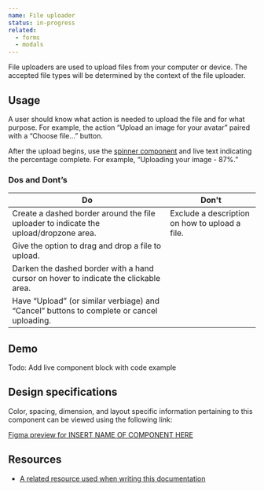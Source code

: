 ```yaml
---
name: File uploader
status: in-progress
related:
  - forms
  - modals
---
```


File uploaders are used to upload files from your computer or device. The accepted file types will be determined by the context of the file uploader.

## Usage

A user should know what action is needed to upload the file and for what purpose. For example, the action “Upload an image for your avatar” paired with a “Choose file…” button. 

After the upload begins, use the [spinner component](/components/spinner) and live text indicating the percentage complete. For example, “Uploading your image - 87%.”

### Dos and Dont’s

| Do | Don't |
| --- | --- |
| Create a dashed border around the file uploader to indicate the upload/dropzone area. | Exclude a description on how to upload a file. |
| Give the option to drag and drop a file to upload. |  |
| Darken the dashed border with a hand cursor on hover to indicate the clickable area. |  |
| Have “Upload” (or similar verbiage) and “Cancel” buttons to complete or cancel uploading. |  |

## Demo

<!--
  DEMO, keep this section for all patterns, the code block demo will be added at a later date
-->

Todo: Add live component block with code example

## Design specifications

<!--
  DESIGN SPECIFICATIONS, add a link here to the component-specific sketch-measure preview.
  All design specifications should live in the design repo under 'hosted/design-gitlab-specs/COMPONENTNAME-spec-previews'
  *** If there are max-width, min-width, or other specs that should be known about this component,
  please add it in Sketch Measure via a note.
  This link must ALWAYS be included.
-->

Color, spacing, dimension, and layout specific information pertaining to this component can be viewed using the following link:

[Figma preview for INSERT NAME OF COMPONENT HERE](/)

## Resources

*   [A related resource used when writing this documentation](/)
